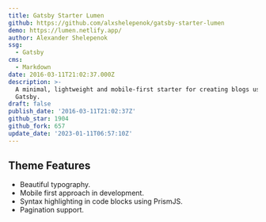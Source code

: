 ```yaml
---
title: Gatsby Starter Lumen
github: https://github.com/alxshelepenok/gatsby-starter-lumen
demo: https://lumen.netlify.app/
author: Alexander Shelepenok
ssg:
  - Gatsby
cms:
  - Markdown
date: 2016-03-11T21:02:37.000Z
description: >-
  A minimal, lightweight and mobile-first starter for creating blogs uses
  Gatsby.
draft: false
publish_date: '2016-03-11T21:02:37Z'
github_star: 1904
github_fork: 657
update_date: '2023-01-11T06:57:10Z'
---
```

## Theme Features

- Beautiful typography.
- Mobile first approach in development.
- Syntax highlighting in code blocks using PrismJS.
- Pagination support.
